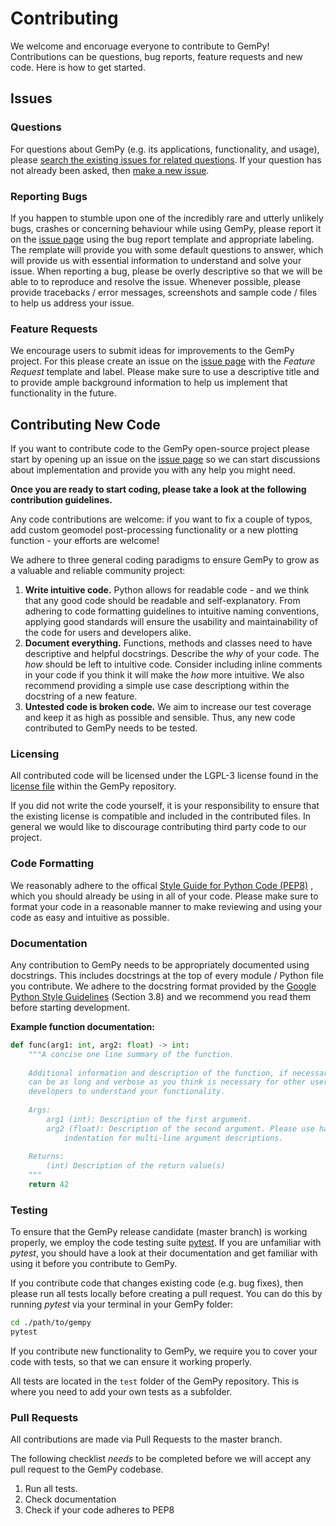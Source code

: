 # Contributing

We welcome and encoruage everyone to contribute to GemPy! 
Contributions can be questions, bug reports, feature requests and new code. 
Here is how to get started.

## Issues 

### Questions

For questions about GemPy (e.g. its applications, functionality, and usage), 
please [search the existing issues for related questions](https://github.com/cgre-aachen/gempy/issues).
If your question has not already been asked, then [make a new issue](https://github.com/cgre-aachen/gempy/issues/new/choose).

### Reporting Bugs

If you happen to stumble upon one of the incredibly rare and utterly unlikely
bugs, crashes or concerning behaviour while using GemPy, please report it on 
the [issue page](https://github.com/cgre-aachen/gempy/issues) using the bug 
report template and appropriate labeling. The remplate will provide you with 
some default questions to answer, which will provide us with essential 
information to understand and solve your issue. When reporting a bug, please be 
overly descriptive so that we will be able to to reproduce and resolve the issue. 
Whenever possible, please provide tracebacks / error messages, screenshots and
sample code / files to help us address your issue.

### Feature Requests

We encourage users to submit ideas for improvements to the GemPy project. For
this please create an issue on the
 [issue page](https://github.com/cgre-aachen/gempy/issues) with the *Feature 
 Request* template and label. Please make sure to use a descriptive title and to
 provide ample background information to help us implement that functionality
 in the future.

## Contributing New Code

If you want to contribute code to the GemPy open-source project please start by
opening up an issue on the [issue page](https://github.com/cgre-aachen/gempy/issues)
so we can start discussions about implementation and provide you with any help 
you might need. 

**Once you are ready to start coding, please take a look at the following 
contribution guidelines.**

Any code contributions are welcome: if you want to fix a couple of typos, add
custom geomodel post-processing functionality or a new plotting function - your
efforts are welcome! 

We adhere to three general coding paradigms to ensure GemPy to grow as a valuable
and reliable community project:

1. **Write intuitive code.** Python allows for readable code - and we think that
any good code should be readable and self-explanatory. From adhering to code
formatting guidelines to intuitive naming conventions, applying good standards
will ensure the usability and maintainability of the code for users and 
developers alike.
2. **Document everything.** Functions, methods and classes need to have 
descriptive and helpful docstrings. Describe the *why* of your code. The *how*
should be left to intuitive code. Consider including inline comments in your 
code if you think it will make the *how* more intuitive. We also recommend 
providing a simple use case descriptiong within the docstring of a new feature.
3. **Untested code is broken code.** We aim to increase our test coverage and
keep it as high as possible and sensible. Thus, any new code contributed to 
GemPy needs to be tested.

### Licensing

All contributed code will be licensed under the LGPL-3 license found in the
[license file](https://github.com/cgre-aachen/gempy/blob/master/LICENSE) within
the GemPy repository.

If you did not write the code yourself, it is your responsibility to
ensure that the existing license is compatible and included in the contributed
files. In general we would like to discourage contributing third party code to
our project.

### Code Formatting

We reasonably adhere to the offical
 [Style Guide for Python Code (PEP8)](https://www.python.org/dev/peps/pep-0008/)
, which you should already be using in all of your code. Please make sure to 
format your code in a reasonable manner to make reviewing and using your code
as easy and intuitive as possible.

### Documentation

Any contribution to GemPy needs to be appropriately documented using docstrings.
This includes docstrings at the top of every module / Python file you contribute.
We adhere to the docstring format provided by the 
[Google Python Style Guidelines](https://github.com/cgre-aachen/gempy/issues) 
(Section 3.8) and we recommend you read them before starting development.

**Example function documentation:**
```python
def func(arg1: int, arg2: float) -> int:
    """A concise one line summary of the function.
    
    Additional information and description of the function, if necessary. This
    can be as long and verbose as you think is necessary for other users and 
    developers to understand your functionality.
    
    Args:
        arg1 (int): Description of the first argument.
        arg2 (float): Description of the second argument. Please use hanging 
            indentation for multi-line argument descriptions.
    
    Returns:
        (int) Description of the return value(s)
    """
    return 42
```

### Testing

To ensure that the GemPy release candidate (master branch) is working properly, 
we employ the code testing suite [pytest](https://docs.pytest.org/). If you are
unfamiliar with *pytest*, you should have a look at their documentation and get
familiar with using it before you contribute to GemPy.

If you contribute code that changes existing code (e.g. bug fixes), then please
run all tests locally before creating a pull request. You can do this by running
*pytest* via your terminal in your GemPy folder:

```bash
cd ./path/to/gempy
pytest
```

If you contribute new functionality to GemPy, we require you to cover your code
with tests, so that we can ensure it working properly.

All tests are located in the `test` folder of the GemPy repository. This is where
you need to add your own tests as a subfolder. 

### Pull Requests

All contributions are made via Pull Requests to the master branch.

The following checklist *needs* to be completed before we will accept any pull
request to the GemPy codebase. 

1. Run all tests.
2. Check documentation
3. Check if your code adheres to PEP8
